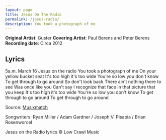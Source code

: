 ```yaml
---
layout: page
title: Jesus On The Radio
permalink: /jesus-radio/
description: You took a photograph of me
---
```

**Original Artist**: Guster
**Covering Artist**: Paul Berens and Peter Berens
**Recording date**: Circa 2012

## Lyrics
5a.m. March 16
Jesus on the radio
You took a photograph of me
On your yellow bucket seat
It's too high it's too wide
You're so low you don't know
To get through to go around
So don't look back
There ain't nothing there to see
Was once like you
Can't say I recognize that face
In that picture that you keep
It's too high it's too wide
You're so low you don't know
To get through to go around
To get through to go around

<span class="muted small">Source: </span><a class="muted" href="https://www.musixmatch.com/" target="_blank">Musixmatch</a>

<span class="muted small">Songwriters: Ryan Miller / Adam Gardner / Joseph V. Pisapia / Brian Rosenworcel</span>

<span class="muted small">Jesus on the Radio lyrics © Low Crawl Music</span>